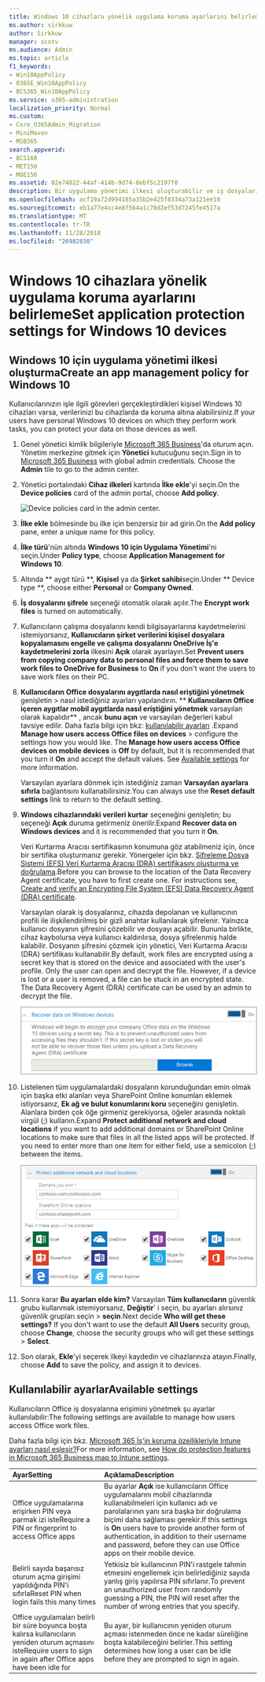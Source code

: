 ```yaml
---
title: Windows 10 cihazlara yönelik uygulama koruma ayarlarını belirleme
ms.author: sirkkuw
author: Sirkkuw
manager: scotv
ms.audience: Admin
ms.topic: article
f1_keywords:
- Win10AppPolicy
- O365E_Win10AppPolicy
- BCS365_Win10AppPolicy
ms.service: o365-administration
localization_priority: Normal
ms.custom:
- Core_O365Admin_Migration
- MiniMaven
- MSB365
search.appverid:
- BCS160
- MET150
- MOE150
ms.assetid: 02e74022-44af-414b-9d74-0ebf5c2197f0
description: Bir uygulama yönetimi ilkesi oluşturabilir ve iş dosyalarını Windows 10 aygıtlarda korumak öğrenin.
ms.openlocfilehash: acf19a72d994185a35b2e425f8334a73a121ee10
ms.sourcegitcommit: eb1a77e4cc4e8f564a1c78d2ef53d7245fe4517a
ms.translationtype: MT
ms.contentlocale: tr-TR
ms.lasthandoff: 11/28/2018
ms.locfileid: "26982830"
---
```

# <a name="set-application-protection-settings-for-windows-10-devices"></a><span data-ttu-id="0153a-103">Windows 10 cihazlara yönelik uygulama koruma ayarlarını belirleme</span><span class="sxs-lookup"><span data-stu-id="0153a-103">Set application protection settings for Windows 10 devices</span></span>

## <a name="create-an-app-management-policy-for-windows-10"></a><span data-ttu-id="0153a-104">Windows 10 için uygulama yönetimi ilkesi oluşturma</span><span class="sxs-lookup"><span data-stu-id="0153a-104">Create an app management policy for Windows 10</span></span>

<span data-ttu-id="0153a-105">Kullanıcılarınızın işle ilgili görevleri gerçekleştirdikleri kişisel Windows 10 cihazları varsa, verilerinizi bu cihazlarda da koruma altına alabilirsiniz.</span><span class="sxs-lookup"><span data-stu-id="0153a-105">If your users have personal Windows 10 devices on which they perform work tasks, you can protect your data on those devices as well.</span></span>
  
1. <span data-ttu-id="0153a-p101">Genel yönetici kimlik bilgileriyle [Microsoft 365 Business](https://portal.office.com)'da oturum açın. Yönetim merkezine gitmek için **Yönetici** kutucuğunu seçin.</span><span class="sxs-lookup"><span data-stu-id="0153a-p101">Sign in to [Microsoft 365 Business](https://portal.office.com) with global admin credentials. Choose the **Admin** tile to go to the admin center.</span></span> 
    
2. <span data-ttu-id="0153a-108">Yönetici portalındaki **Cihaz ilkeleri** kartında **İlke ekle**'yi seçin.</span><span class="sxs-lookup"><span data-stu-id="0153a-108">On the **Device policies** card of the admin portal, choose **Add policy**.</span></span>
    
    ![Device policies card in the admin center.](media/27c12b61-d112-4348-b557-4f3e46204797.png)
  
3. <span data-ttu-id="0153a-110">**İlke ekle** bölmesinde bu ilke için benzersiz bir ad girin.</span><span class="sxs-lookup"><span data-stu-id="0153a-110">On the **Add policy** pane, enter a unique name for this policy.</span></span> 
    
4. <span data-ttu-id="0153a-111">**İlke türü**'nün altında **Windows 10 için Uygulama Yönetimi**'ni seçin.</span><span class="sxs-lookup"><span data-stu-id="0153a-111">Under **Policy type**, choose **Application Management for Windows 10**.</span></span>
    
5. <span data-ttu-id="0153a-112">Altında \*\* aygıt türü \*\*, **Kişisel** ya da **Şirket sahibi**seçin.</span><span class="sxs-lookup"><span data-stu-id="0153a-112">Under \*\* Device type \*\*, choose either **Personal** or **Company Owned**.</span></span>
    
6. <span data-ttu-id="0153a-113">**İş dosyalarını şifrele** seçeneği otomatik olarak açılır.</span><span class="sxs-lookup"><span data-stu-id="0153a-113">The **Encrypt work files** is turned on automatically.</span></span> 
    
7. <span data-ttu-id="0153a-114">Kullanıcıların çalışma dosyalarını kendi bilgisayarlarına kaydetmelerini istemiyorsanız, **Kullanıcıların şirket verilerini kişisel dosyalara kopyalamasını engelle ve çalışma dosyalarını OneDrive İş'e kaydetmelerini zorla** ilkesini **Açık** olarak ayarlayın.</span><span class="sxs-lookup"><span data-stu-id="0153a-114">Set **Prevent users from copying company data to personal files and force them to save work files to OneDrive for Business** to **On** if you don't want the users to save work files on their PC.</span></span> 
    
8. <span data-ttu-id="0153a-p102">**Kullanıcıların Office dosyalarını aygıtlarda nasıl eriştiğini yönetmek** genişletin \> nasıl istediğiniz ayarları yapılandırın. \*\* **Kullanıcıların Office içeren aygıtlar mobil aygıtlarda nasıl eriştiğini yönetmek** varsayılan olarak kapalıdır\*\* , ancak **bunu açın** ve varsayılan değerleri kabul tavsiye edilir. Daha fazla bilgi için bkz: [kullanılabilir ayarları](protection-settings-for-windows-10-devices.md#bkmk_settings) .</span><span class="sxs-lookup"><span data-stu-id="0153a-p102">Expand **Manage how users access Office files on devices** \> configure the settings how you would like. The **Manage how users access Office devices on mobile devices** is **Off** by default, but it is recommended that you turn it **On** and accept the default values. See [Available settings](protection-settings-for-windows-10-devices.md#bkmk_settings) for more information.</span></span> 
    
    <span data-ttu-id="0153a-118">Varsayılan ayarlara dönmek için istediğiniz zaman **Varsayılan ayarlara sıfırla** bağlantısını kullanabilirsiniz.</span><span class="sxs-lookup"><span data-stu-id="0153a-118">You can always use the **Reset default settings** link to return to the default setting.</span></span> 
    
9. <span data-ttu-id="0153a-119">**Windows cihazlarındaki verileri kurtar** seçeneğini genişletin; bu seçeneği **Açık** duruma getirmeniz önerilir.</span><span class="sxs-lookup"><span data-stu-id="0153a-119">Expand **Recover data on Windows devices** and it is recommended that you turn it **On**.</span></span>
    
    <span data-ttu-id="0153a-p103">Veri Kurtarma Aracısı sertifikasının konumuna göz atabilmeniz için, önce bir sertifika oluşturmanız gerekir. Yönergeler için bkz. [Şifreleme Dosya Sistemi (EFS) Veri Kurtarma Aracısı (DRA) sertifikasını oluşturma ve doğrulama](https://go.microsoft.com/fwlink/p/?linkid=853700).</span><span class="sxs-lookup"><span data-stu-id="0153a-p103">Before you can browse to the location of the Data Recovery Agent certificate, you have to first create one. For instructions see, [Create and verify an Encrypting File System (EFS) Data Recovery Agent (DRA) certificate](https://go.microsoft.com/fwlink/p/?linkid=853700).</span></span>
    
    <span data-ttu-id="0153a-p104">Varsayılan olarak iş dosyalarınız, cihazda depolanan ve kullanıcının profili ile ilişkilendirilmiş bir gizli anahtar kullanılarak şifrelenir. Yalnızca kullanıcı dosyanın şifresini çözebilir ve dosyayı açabilir. Bununla birlikte, cihaz kaybolursa veya kullanıcı kaldırılırsa, dosya şifrelenmiş halde kalabilir. Dosyanın şifresini çözmek için yönetici, Veri Kurtarma Aracısı (DRA) sertifikası kullanabilir.</span><span class="sxs-lookup"><span data-stu-id="0153a-p104">By default, work files are encrypted using a secret key that is stored on the device and associated with the user's profile. Only the user can open and decrypt the file. However, if a device is lost or a user is removed, a file can be stuck in an encrypted state. The Data Recovery Agent (DRA) certificate can be used by an admin to decrypt the file.</span></span>
    
    ![Browse to Data Recovery Agent certificate.](media/7d7d664f-b72f-4293-a3e7-d0fa7371366c.png)
  
10. <span data-ttu-id="0153a-p105">Listelenen tüm uygulamalardaki dosyaların korunduğundan emin olmak için başka etki alanları veya SharePoint Online konumları eklemek istiyorsanız, **Ek ağ ve bulut konumlarını koru** seçeneğini genişletin. Alanlara birden çok öğe girmeniz gerekiyorsa, öğeler arasında noktalı virgül (;) kullanın.</span><span class="sxs-lookup"><span data-stu-id="0153a-p105">Expand **Protect additional network and cloud locations** if you want to add additional domains or SharePoint Online locations to make sure that files in all the listed apps will be protected. If you need to enter more than one item for either field, use a semicolon (;) between the items.</span></span> 
    
    ![Expand Protect additional network and cloud locations, and enter domains or SharePoint Online sites you own.](media/7afaa0c7-ba53-456d-8c61-312c45e09625.png)
  
11. <span data-ttu-id="0153a-p106">Sonra karar **Bu ayarları elde kim?** Varsayılan **Tüm kullanıcıların** güvenlik grubu kullanmak istemiyorsanız, **Değiştir**' i seçin, bu ayarları alırsınız güvenlik grupları seçin \> **seçin**.</span><span class="sxs-lookup"><span data-stu-id="0153a-p106">Next decide **Who will get these settings?** If you don't want to use the default **All Users** security group, choose **Change**, choose the security groups who will get these settings \> **Select**.</span></span>
    
12. <span data-ttu-id="0153a-132">Son olarak, **Ekle**'yi seçerek ilkeyi kaydedin ve cihazlarınıza atayın.</span><span class="sxs-lookup"><span data-stu-id="0153a-132">Finally, choose **Add** to save the policy, and assign it to devices.</span></span> 
    
## <a name="available-settings"></a><span data-ttu-id="0153a-133">Kullanılabilir ayarlar</span><span class="sxs-lookup"><span data-stu-id="0153a-133">Available settings</span></span>

<span data-ttu-id="0153a-134">Kullanıcıların Office iş dosyalarına erişimini yönetmek şu ayarlar kullanılabilir:</span><span class="sxs-lookup"><span data-stu-id="0153a-134">The following settings are available to manage how users access Office work files.</span></span>
  
<span data-ttu-id="0153a-135">Daha fazla bilgi için bkz. [Microsoft 365 İş'in koruma özellikleriyle Intune ayarları nasıl eşleşir?](map-protection-features-to-intune-settings.md)</span><span class="sxs-lookup"><span data-stu-id="0153a-135">For more information, see [How do protection features in Microsoft 365 Business map to Intune settings](map-protection-features-to-intune-settings.md).</span></span>
  
|<span data-ttu-id="0153a-136">**Ayar**</span><span class="sxs-lookup"><span data-stu-id="0153a-136">**Setting**</span></span>|<span data-ttu-id="0153a-137">**Açıklama**</span><span class="sxs-lookup"><span data-stu-id="0153a-137">**Description**</span></span>|
|:-----|:-----|
|<span data-ttu-id="0153a-138">Office uygulamalarına erişirken PIN veya parmak izi iste</span><span class="sxs-lookup"><span data-stu-id="0153a-138">Require a PIN or fingerprint to access Office apps</span></span>  <br/> |<span data-ttu-id="0153a-139">Bu ayarlar **Açık** ise kullanıcıların Office uygulamalarını mobil cihazlarında kullanabilmeleri için kullanıcı adı ve parolalarının yanı sıra başka bir doğrulama biçimi daha sağlaması gerekir.</span><span class="sxs-lookup"><span data-stu-id="0153a-139">If this settings is **On** users have to provide another form of authentication, in addition to their username and password, before they can use Office apps on their mobile device.</span></span>  <br/> |
|<span data-ttu-id="0153a-140">Belirli sayıda başarısız oturum açma girişimi yapıldığında PIN'i sıfırla</span><span class="sxs-lookup"><span data-stu-id="0153a-140">Reset PIN when login fails this many times</span></span>  <br/> |<span data-ttu-id="0153a-141">Yetkisiz bir kullanıcının PIN'i rastgele tahmin etmesini engellemek için belirlediğiniz sayıda yanlış giriş yapılırsa PIN sıfırlanır.</span><span class="sxs-lookup"><span data-stu-id="0153a-141">To prevent an unauthorized user from randomly guessing a PIN, the PIN will reset after the number of wrong entries that you specify.</span></span>  <br/> |
|<span data-ttu-id="0153a-142">Office uygulamaları belirli bir süre boyunca boşta kalırsa kullanıcıların yeniden oturum açmasını iste</span><span class="sxs-lookup"><span data-stu-id="0153a-142">Require users to sign in again after Office apps have been idle for</span></span>  <br/> |<span data-ttu-id="0153a-143">Bu ayar, bir kullanıcının yeniden oturum açması istenmeden önce ne kadar süreliğine boşta kalabileceğini belirler.</span><span class="sxs-lookup"><span data-stu-id="0153a-143">This setting determines how long a user can be idle before they are prompted to sign in again.</span></span>  <br/> |
   

